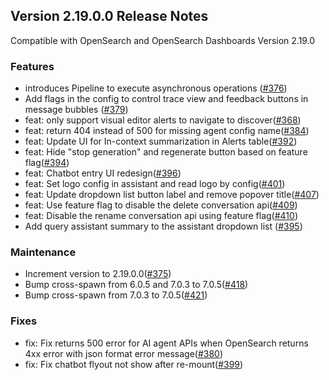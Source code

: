 ## Version 2.19.0.0 Release Notes

Compatible with OpenSearch and OpenSearch Dashboards Version 2.19.0

### Features

- introduces Pipeline to execute asynchronous operations ([#376](https://github.com/opensearch-project/dashboards-assistant/pull/376))
- Add flags in the config to control trace view and feedback buttons in message bubbles ([#379](https://github.com/opensearch-project/dashboards-assistant/pull/379))
- feat: only support visual editor alerts to navigate to discover([#368](https://github.com/opensearch-project/dashboards-assistant/pull/368))
- feat: return 404 instead of 500 for missing agent config name([#384](https://github.com/opensearch-project/dashboards-assistant/pull/384))
- feat: Update UI for In-context summarization in Alerts table([#392](https://github.com/opensearch-project/dashboards-assistant/pull/392))
- feat: Hide "stop generation" and regenerate button based on feature flag([#394](https://github.com/opensearch-project/dashboards-assistant/pull/394))
- feat: Chatbot entry UI redesign([#396](https://github.com/opensearch-project/dashboards-assistant/pull/396))
- feat: Set logo config in assistant and read logo by config([#401](https://github.com/opensearch-project/dashboards-assistant/pull/401))
- feat: Update dropdown list button label and remove popover title([#407](https://github.com/opensearch-project/dashboards-assistant/pull/407))
- feat: Use feature flag to disable the delete conversation api([#409](https://github.com/opensearch-project/dashboards-assistant/pull/409))
- feat: Disable the rename conversation api using feature flag([#410](https://github.com/opensearch-project/dashboards-assistant/pull/410))
- Add query assistant summary to the assistant dropdown list ([#395](https://github.com/opensearch-project/dashboards-assistant/pull/395))

### Maintenance

- Increment version to 2.19.0.0([#375](https://github.com/opensearch-project/dashboards-assistant/pull/375))
- Bump cross-spawn from 6.0.5 and 7.0.3 to 7.0.5([#418](https://github.com/opensearch-project/dashboards-assistant/pull/418))
- Bump cross-spawn from 7.0.3 to 7.0.5([#421](https://github.com/opensearch-project/dashboards-assistant/pull/421))

### Fixes

- fix: Fix returns 500 error for AI agent APIs when OpenSearch returns 4xx error with json format error message([#380](https://github.com/opensearch-project/dashboards-assistant/pull/380))
- fix: Fix chatbot flyout not show after re-mount([#399](https://github.com/opensearch-project/dashboards-assistant/pull/399))
